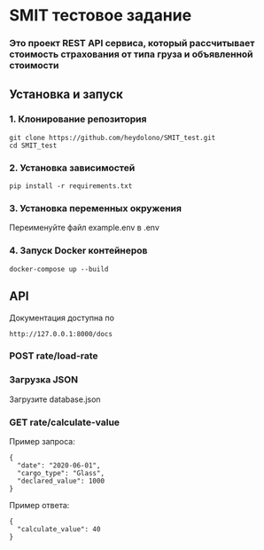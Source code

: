 # SMIT тестовое задание

### Это проект REST API сервиса, который рассчитывает стоимость страхования от типа груза и объявленной стоимости

## Установка и запуск

### 1. Клонирование репозитория

```
git clone https://github.com/heydolono/SMIT_test.git
cd SMIT_test
```

### 2. Установка зависимостей

```
pip install -r requirements.txt
```

### 3. Установка переменных окружения
Переименуйте файл example.env в .env

### 4. Запуск Docker контейнеров

```
docker-compose up --build
```

## API
Документация доступна по 
```
http://127.0.0.1:8000/docs
```
### POST rate/load-rate
### Загрузка JSON
Загрузите database.json

### GET rate/calculate-value

Пример запроса:
```
{
  "date": "2020-06-01",
  "cargo_type": "Glass",
  "declared_value": 1000
}
```
Пример ответа:
```
{
  "calculate_value": 40
}
```
